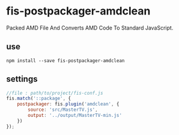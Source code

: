 # fis-postpackager-amdclean

Packed AMD File And Converts AMD Code To Standard JavaScript.
## use
```node
npm install --save fis-postpackager-amdclean
```

## settings
```javascript
//file : path/to/project/fis-conf.js
fis.match('::package', {
    postpackager: fis.plugin('amdclean', {
        source: 'src/MasterTV.js',
        output: '../output/MasterTV-min.js'
    })
});
```

